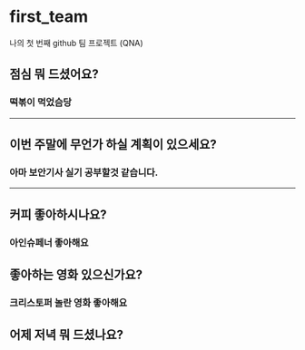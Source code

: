 # first_team
나의 첫 번째 github 팀 프로젝트 (QNA)
## 점심 뭐 드셨어요?
### 떡볶이 먹었슴당

***
## 이번 주말에 무언가 하실 계획이 있으세요?
### 아마 보안기사 실기 공부할것 같습니다.

***
## 커피 좋아하시나요?
### 아인슈페너 좋아해요
## 좋아하는 영화 있으신가요?
### 크리스토퍼 놀란 영화 좋아해요
## 어제 저녁 뭐 드셨나요?
